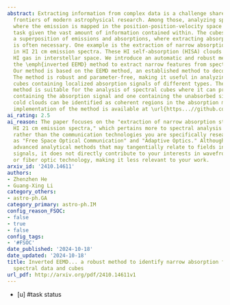 ```yaml
---
abstract: Extracting information from complex data is a challenge shared by multiple
  frontiers of modern astrophysical research. Among those, analyzing spectra cubes,
  where the emission is mapped in the position-position-velocity space is a difficult
  task given the vast amount of information contained within. The cubes often contain
  a superposition of emissions and absorptions, where extracting absorption signatures
  is often necessary. One example is the extraction of narrow absorption structures
  in HI 21 cm emission spectra. These HI self-absorption (HISA) clouds trace the cold
  HI gas in interstellar space. We introduce an automatic and robust method called
  the \emph{inverted EEMD} method to extract narrow features from spectral cubes.
  Our method is based on the EEMD method, an established method to decompose 1d signals.
  The method is robust and parameter-free, making it useful in analyzing spectral
  cubes containing localized absorption signals of different types. The inverted-EEMD
  method is suitable for the analysis of spectral cubes where it can produce a cube
  containing the absorption signal and one containing the unabsorbed signal, where
  cold clouds can be identified as coherent regions in the absorption map. A Python
  implementation of the method is available at \url{https...//github.com/zhenzhen-research/inverted_eemd_map}.
ai_rating: 2.5
ai_reason: The paper focuses on the "extraction of narrow absorption structures in
  HI 21 cm emission spectra," which pertains more to spectral analysis in astrophysics
  rather than the communication technologies you are specifically researching, such
  as "Free Space Optical Communication" and "Adaptive Optics." Although it discusses
  advanced analytical methods that may tangentially relate to fields involving optical
  signals, it does not directly contribute to your interests in wavefront sensing
  or fiber optic technology, making it less relevant to your work.
arxiv_id: '2410.14611'
authors:
- Zhenzhen He
- Guang-Xing Li
category_others:
- astro-ph.GA
category_primary: astro-ph.IM
config_reason_FSOC:
- false
- true
- false
config_tags:
- '#FSOC'
date_published: '2024-10-18'
date_updated: '2024-10-18'
title: Inverted EEMD... a robust method to identify narrow absorption features form
  spectral data and cubes
url_pdf: http://arxiv.org/pdf/2410.14611v1
---
```

 - [u] #task status
